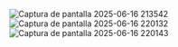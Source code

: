 ![Captura de pantalla 2025-06-16 213542](https://github.com/user-attachments/assets/3c7f5443-e92b-4150-a6f0-f142a531d97f)
![Captura de pantalla 2025-06-16 220132](https://github.com/user-attachments/assets/86752f42-52fe-467b-83ac-977628318061)
![Captura de pantalla 2025-06-16 220143](https://github.com/user-attachments/assets/63483c78-e3a8-4481-b6be-d8ea3c0bff37)


